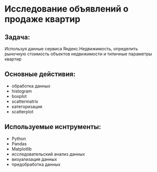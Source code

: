 # Исследование объявлений о продаже квартир

## Задача:
Используя данные сервиса Яндекс.Недвижимость, определить рыночную стоимость объектов недвижимости и типичные параметры квартир

## Основные дейстивия:
- обработка данных
- histogram
- boxplot
- scattermatrix
- категоризация
- scatterplot

## Используемые иснтрументы:
- Python
- Pandas
- Matplotlib
- исследовательский анализ данных
- визуализация данных
- предобработка данных
